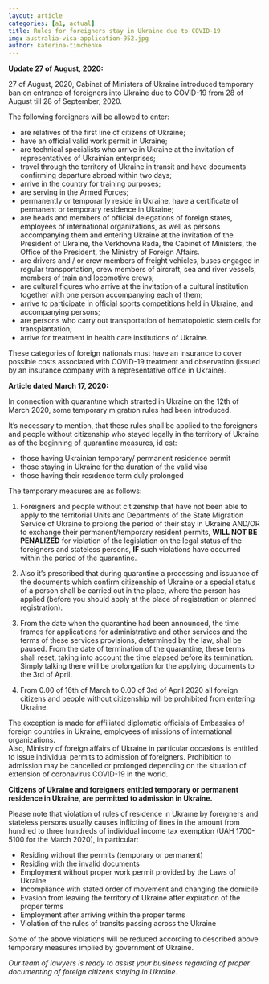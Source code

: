 ```yaml
---
layout: article
categories: [a1, actual]
title: Rules for foreigners stay in Ukraine due to COVID-19  
img: australia-visa-application-952.jpg
author: katerina-timchenko
---
```

**Update 27 of August, 2020:**

27 of August, 2020, Cabinet of Ministers of Ukraine introduced temporary ban on entrance of foreigners into Ukraine due to COVID-19 from 28 of August till 28 of September, 2020. 

The following foreigners will be allowed to enter:

* are relatives of the first line of citizens of Ukraine;
* have an official valid work permit in Ukraine;
* are technical specialists who arrive in Ukraine at the invitation of representatives of Ukrainian enterprises;
* travel through the territory of Ukraine in transit and have documents confirming departure abroad within two days;
* arrive in the country for training purposes;
* are serving in the Armed Forces;
* permanently or temporarily reside in Ukraine, have a certificate of permanent or temporary residence in Ukraine;
* are heads and members of official delegations of foreign states, employees of international organizations, as well as persons accompanying them and entering Ukraine at the invitation of the President of Ukraine, the Verkhovna Rada, the Cabinet of Ministers, the Office of the President, the Ministry of Foreign Affairs.
* are drivers and / or crew members of freight vehicles, buses engaged in regular transportation, crew members of aircraft, sea and river vessels, members of train and locomotive crews;
* are cultural figures who arrive at the invitation of a cultural institution together with one person accompanying each of them;
* arrive to participate in official sports competitions held in Ukraine, and accompanying persons;
* are persons who carry out transportation of hematopoietic stem cells for transplantation;
* arrive for treatment in health care institutions of Ukraine.

These categories of foreign nationals must have an insurance to cover possible costs associated with COVID-19 treatment and observation (issued by an insurance company with a representative office in Ukraine).


**Article dated March 17, 2020:**

In connection with quarantıne whıch strarted in Ukraine on the 12th of March 2020, some temporary mıgratıon rules had been introduced.

It’s  necessary to mention, that these rules shall be applied to the foreigners and people without citizenship who stayed legally in the territory of Ukraine as of the beginning of quarantine measures, id est:

* those having Ukrainian temporary/ permanent residence permit 
* those staying in Ukraine for the duration of the valid visa 
* those having their resıdence term duly prolonged 

The temporary measures are as follows:

1. Foreigners and people without citizenship that have not been able to apply to the territorial Units and Departments of the State Migration Service of Ukraine to prolong the period of their stay in Ukraine AND/OR to exchange their permanent/temporary resident permits, **WILL NOT BE PENALIZED** for violation of the legislation on the legal status of the foreigners and stateless persons, **IF** such violations have occurred within the period of the quarantine.

2. Also it’s prescribed that during quarantine a processing and issuance of the documents which confirm citizenship of Ukraine or a special status of a person shall be carried out in the place, where the person has applied (before you should apply at the place of registration or planned registration).

3. From the date when the quarantine had been announced, the time frames for applications for administrative and other services and the terms of these services provisions, determined by the law, shall be paused. From the date of termination of the quarantine, these terms shall reset, taking into account the time elapsed before its termination.
Simply talking there will be prolongation for the applying documents to the 3rd  of April.

4. From 0.00 of 16th of March  to 0.00 of 3rd of April 2020 all foreign citizens and people without citizenship will be prohibited from entering Ukraine.

The exception is made for affiliated diplomatic officials of Embassies of foreign countries in Ukraine, employees of missions of international organizations.  
Also, Ministry of foreign affairs of Ukraine in particular occasions is entitled to issue individual permits to admission of foreigners. Prohibition to admission may be cancelled or prolonged depending on the situation of extension of coronavirus COVID-19 in the world.
 
**Citizens of Ukraine and foreigners entitled temporary or permanent residence in Ukraine, are permitted to admission in Ukraine.**  

Please note that violation of rules of resıdence ın Ukraıne by foreıgners and stateless persons usually causes inflicting of fines in the amount from hundred to three hundreds of individual income tax exemption (UAH 1700-5100 for the March 2020), in particular:
  * Residing  without the permits (temporary or permanent)
  * Residing  with the invalid documents 
  * Employment without proper work permit provided by the Laws of Ukraine
  * Incompliance with stated order of movement and changing the domicile 
  * Evasion from leaving the territory of Ukraine after expiration of the proper terms
  * Employment after arriving within the proper terms
  * Violation of the rules of transits  passing across the Ukraine

Some of the above violations will be reduced according to described above temporary measures implied by government of Ukraine.

*Our team of lawyers is ready to assist your business regarding of proper documenting of foreign citizens staying in Ukraine.*

